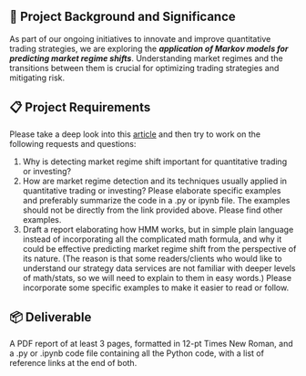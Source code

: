 ## 🎯 Project Background and Significance
As part of our ongoing initiatives to innovate and improve quantitative trading strategies, we are exploring the ***application of Markov models for predicting market regime shifts***. Understanding market regimes and the transitions between them is crucial for optimizing trading strategies and mitigating risk.

## 📋 Project Requirements
Please take a deep look into this [article](https://www.quantstart.com/articles/hidden-markov-models-an-introduction/) and then try to work on the following requests and questions:
1. Why is detecting market regime shift important for quantitative trading or investing?
2. How are market regime detection and its techniques usually applied in quantitative trading or investing? Please elaborate specific examples and preferably summarize the code in a .py or ipynb file. The examples should not be directly from the link provided above. Please find other examples.
3. Draft a report elaborating how HMM works, but in simple plain language instead of incorporating all the complicated math formula, and why it could be effective predicting market regime shift from the perspective of its nature. (The reason is that some readers/clients who would like to understand our strategy data services are not familiar with deeper levels of math/stats, so we will need to explain to them in easy words.) Please incorporate some specific examples to make it easier to read or follow.

## 📦 Deliverable
A PDF report of at least 3 pages, formatted in 12-pt Times New Roman, and a .py or .ipynb code file containing all the Python code, with a list of reference links at the end of both.